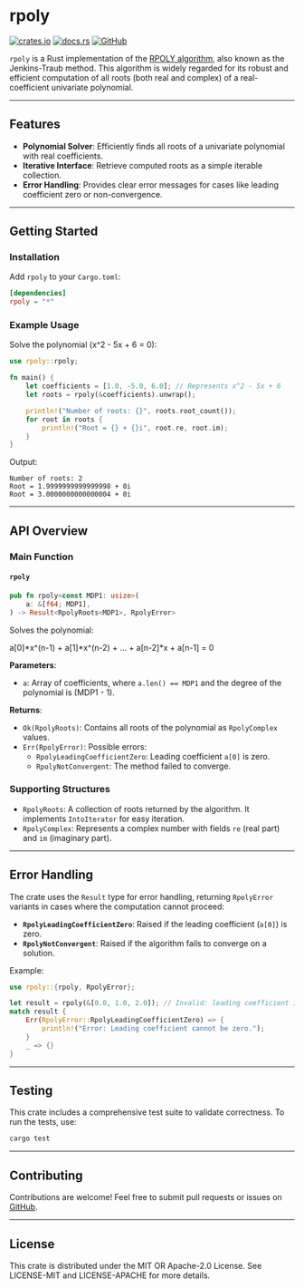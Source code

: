 # rpoly

[![crates.io](https://img.shields.io/crates/v/rpoly.svg)](https://crates.io/crates/rpoly)
[![docs.rs](https://img.shields.io/docsrs/rpoly)](https://docs.rs/rpoly)
[![GitHub](https://img.shields.io/badge/GitHub-TanixLu/rpoly-blue)](https://github.com/TanixLu/rpoly)

`rpoly` is a Rust implementation of the [RPOLY algorithm](https://en.wikipedia.org/wiki/Jenkins%E2%80%93Traub_algorithm#:~:text=known%20as%20the%20%22-,RPOLY,-%22%20algorithm.%20The%20latter), also known as the Jenkins-Traub method. This algorithm is widely regarded for its robust and efficient computation of all roots (both real and complex) of a real-coefficient univariate polynomial.

---

## Features

- **Polynomial Solver**: Efficiently finds all roots of a univariate polynomial with real coefficients.
- **Iterative Interface**: Retrieve computed roots as a simple iterable collection.
- **Error Handling**: Provides clear error messages for cases like leading coefficient zero or non-convergence.

---

## Getting Started

### Installation

Add `rpoly` to your `Cargo.toml`:

```toml
[dependencies]
rpoly = "*"
```

### Example Usage

Solve the polynomial \(x^2 - 5x + 6 = 0\):

```rust
use rpoly::rpoly;

fn main() {
    let coefficients = [1.0, -5.0, 6.0]; // Represents x^2 - 5x + 6
    let roots = rpoly(&coefficients).unwrap();

    println!("Number of roots: {}", roots.root_count());
    for root in roots {
        println!("Root = {} + {}i", root.re, root.im);
    }
}
```

Output:
```
Number of roots: 2
Root = 1.9999999999999998 + 0i
Root = 3.0000000000000004 + 0i
```

---

## API Overview

### Main Function

#### `rpoly`

```rust
pub fn rpoly<const MDP1: usize>(
    a: &[f64; MDP1],
) -> Result<RpolyRoots<MDP1>, RpolyError>
```

Solves the polynomial:

a\[0\]*x^(n-1) + a\[1\]*x^(n-2) + ... + a\[n-2\]*x + a\[n-1\] = 0

**Parameters**:
- `a`: Array of coefficients, where `a.len() == MDP1` and the degree of the polynomial is \(MDP1 - 1\).

**Returns**:
- `Ok(RpolyRoots)`: Contains all roots of the polynomial as `RpolyComplex` values.
- `Err(RpolyError)`: Possible errors:
  - `RpolyLeadingCoefficientZero`: Leading coefficient `a[0]` is zero.
  - `RpolyNotConvergent`: The method failed to converge.

### Supporting Structures

- `RpolyRoots`: A collection of roots returned by the algorithm. It implements `IntoIterator` for easy iteration.
- `RpolyComplex`: Represents a complex number with fields `re` (real part) and `im` (imaginary part).

---

## Error Handling

The crate uses the `Result` type for error handling, returning `RpolyError` variants in cases where the computation cannot proceed:

- **`RpolyLeadingCoefficientZero`**: Raised if the leading coefficient (`a[0]`) is zero.
- **`RpolyNotConvergent`**: Raised if the algorithm fails to converge on a solution.

Example:

```rust
use rpoly::{rpoly, RpolyError};

let result = rpoly(&[0.0, 1.0, 2.0]); // Invalid: leading coefficient is zero
match result {
    Err(RpolyError::RpolyLeadingCoefficientZero) => {
        println!("Error: Leading coefficient cannot be zero.");
    }
    _ => {}
}
```

---

## Testing

This crate includes a comprehensive test suite to validate correctness. To run the tests, use:

```bash
cargo test
```

---

## Contributing

Contributions are welcome! Feel free to submit pull requests or issues on [GitHub](https://github.com/TanixLu/rpoly).

---

## License

This crate is distributed under the MIT OR Apache-2.0 License. See LICENSE-MIT and LICENSE-APACHE for more details.
